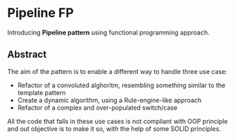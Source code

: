 # Pipeline FP

Introducing **Pipeline pattern** using functional programming approach.


## Abstract

The aim of the pattern is to enable a different way to handle three use case:
- Refactor of a convoluted alghoritm, resembling something similar to the template pattern
- Create a dynamic algorithm, using a Rule-engine-like approach
- Refactor of a complex and over-populated switch/case

All the code that falls in these use cases is not compliant with OOP principle and out objective is to make it so, with the help of some SOLID principles.